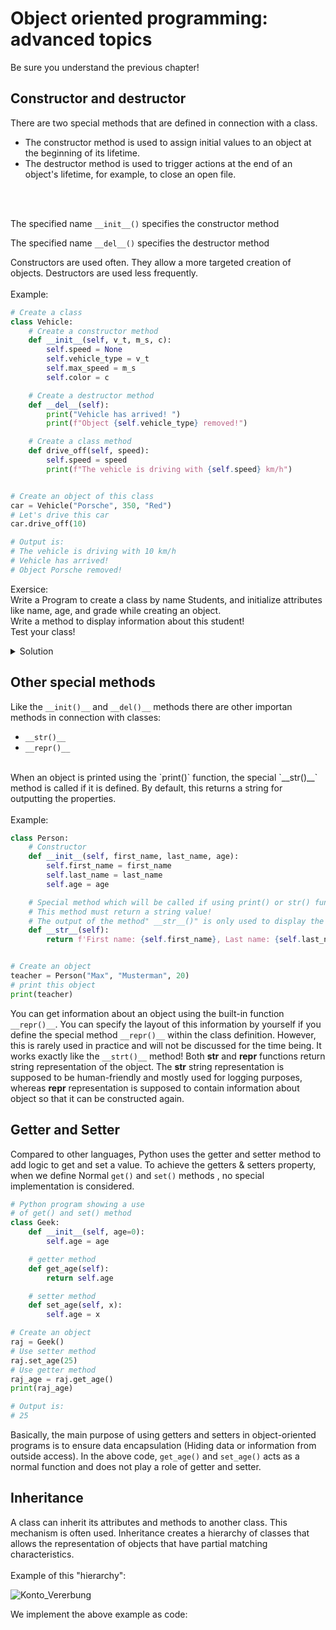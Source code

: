 # Object oriented programming: advanced topics

Be sure you understand the previous chapter!

## Constructor and destructor

There are two special methods that are defined in connection with a class.
- The constructor method is used to assign initial values to an object at the beginning of its lifetime.
- The destructor method is used to trigger actions at the end of an object's lifetime, for example, to close an open file.
<br>
<br>

The specified name `__init__()` specifies the constructor method<br>

The specified name `__del__()` specifies the destructor method<br>

Constructors are used often. They allow a more targeted creation of objects. Destructors are used less frequently.
<br>
<br>
Example:

```python
# Create a class
class Vehicle:
    # Create a constructor method
    def __init__(self, v_t, m_s, c):
        self.speed = None
        self.vehicle_type = v_t
        self.max_speed = m_s
        self.color = c

    # Create a destructor method
    def __del__(self):
        print("Vehicle has arrived! ")
        print(f"Object {self.vehicle_type} removed!")

    # Create a class method
    def drive_off(self, speed):
        self.speed = speed
        print(f"The vehicle is driving with {self.speed} km/h")


# Create an object of this class
car = Vehicle("Porsche", 350, "Red")
# Let's drive this car
car.drive_off(10)

# Output is:
# The vehicle is driving with 10 km/h
# Vehicle has arrived! 
# Object Porsche removed!
```

Exersice:<br>
Write a Program to create a class by name Students, and initialize attributes like name, age, and grade while creating an object.<br>
Write a method to display information about this student!<br>
Test your class!

<details>
 <summary>Solution</summary>
 
```python
# Class
class Student:
    # Constructor
    def __init__(self, name, age, grade):
        self.name = name
        self.age = age
        self.grade = grade

    # Method
    def information(self):
        print(f"{self.name} is {self.age} years old and the grade is {self.grade}")

    # This method checks if the student can drink and buy alcohol
    def alcohol_allowed(self):
        if self.age > 18:
            print(f"{self.name} can drink!")
            return True
        else:
            print(f"{self.name} can not drink!")
            return False


# Create some students
student_1 = Student("Alex", 17, 3)
student_2 = Student("Müller", 24, 6)
# Display information
student_1.information()
# Check if students can drink alcohol
student_1.alcohol_allowed()
student_2.alcohol_allowed()

# Output is:
# Alex is 17 years old and the grade is 3
# Alex can not drink!
# Müller can drink!
```
    
</details>


## Other special methods

Like the `__init()__` and `__del()__` methods there are other importan methods in connection with classes:
- `__str()__`
- `__repr()__`
<br>
When an object is printed using the `print()` function, the special `__str()__` method is called if it is defined. By default, this returns a string for outputting the properties.
<br>
<br>
Example:

```python
class Person:
    # Constructor
    def __init__(self, first_name, last_name, age):
        self.first_name = first_name
        self.last_name = last_name
        self.age = age

    # Special method which will be called if using print() or str() function to an object
    # This method must return a string value!
    # The output of the method" __str__()" is only used to display the output to the user.
    def __str__(self):
        return f'First name: {self.first_name}, Last name: {self.last_name}, Age: {self.age}'


# Create an object
teacher = Person("Max", "Musterman", 20)
# print this object
print(teacher)

```

You can get information about an object using the built-in function `__repr()__`. You can specify the layout of this information by yourself if you define the special method `__repr()__` within the class definition. However, this is rarely used in practice and will not be discussed for the time being. It works exactly like the `__strt()__` method! Both __str__ and __repr__ functions return string representation of the object. The __str__ string representation is supposed to be human-friendly and mostly used for logging purposes, whereas __repr__ representation is supposed to contain information about object so that it can be constructed again.

## Getter and Setter

Compared to other languages, Python uses the getter and setter method to add logic to get and set a value. To achieve the getters & setters property, when we define Normal `get()` and `set()` methods , no special implementation is considered.

```python
# Python program showing a use
# of get() and set() method
class Geek:
    def __init__(self, age=0):
        self.age = age

    # getter method
    def get_age(self):
        return self.age

    # setter method
    def set_age(self, x):
        self.age = x

# Create an object
raj = Geek()
# Use setter method
raj.set_age(25)
# Use getter method
raj_age = raj.get_age()
print(raj_age)

# Output is:
# 25
```

Basically, the main purpose of using getters and setters in object-oriented programs is to ensure data encapsulation (Hiding data or information from outside access).
In the above code, `get_age()` and `set_age()` acts as a normal function and does not play a role of getter and setter. 

## Inheritance

A class can inherit its attributes and methods to another class. This mechanism is often used. Inheritance creates a hierarchy of classes that allows the representation of objects that have partial matching characteristics.
<br>
<br>
Example of this "hierarchy": 

![Konto_Vererbung](https://user-images.githubusercontent.com/92121260/187907923-57023e5c-cc64-4fa6-84b5-3235b6eafc6f.png)

We implement the above example as code:
